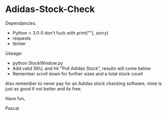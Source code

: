 # Adidas-Stock-Check

Dependancies:
- Python < 3.0 (I don't fuck with print(""), sorry)
- requests
- tkinter

Useage:
- python StockWindow.py
- Add valid SKU, and hit "Pull Adidas Stock", results will come below
- Remember scroll down for further sizes and a total stock count

Also remember to never pay for an Adidas stock checking software, mine is just as good if not better and its free.

Have fun,

Pascal
